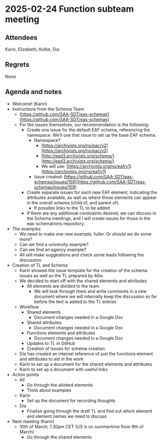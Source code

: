 # 2025-02-24 Function subteam meeting


## Attendees

Karin, Elizabeth, Kolbe, Dia 


## Regrets

None


## Agenda and notes



* Welcome! (Karin)
* Instructions from the Schema Team
    * [https://github.com/SAA-SDT/eas-schemas](https://github.com/SAA-SDT/eas-schemas) 
    * For the issues themselves, our recommendation is the following:
        * Create one issue for the default EAF schema, referencing the namespace.  We’ll use that issue to set up the base EAF schema.
            * Namespace?
                * [https://archivists.org/ns/eac/v2](https://archivists.org/ns/eac/v2) 
                * [http://ead3.archivists.org/schema/](http://ead3.archivists.org/schema/) 
                * We will use: [https://archivists.org/ns/eaf/v1](https://archivists.org/ns/eaf/v1) 
            * Issue created: [https://github.com/SAA-SDT/eas-schemas/issues/159](https://github.com/SAA-SDT/eas-schemas/issues/159) 
        * Create separate issues for each new EAF element, indicating the attributes available, as well as where those elements can appear in the overall schema (child of, and parent of).
            * If possible links to the TL to be added
        * If there are any additional constraints desired, we can discuss in the Schema meetings, and I will create issues for those in the eas-schematrons repository. 
* The examples
    * We need to make one new example, fuller. Or should we do some more?
    * Can we find a university example?
    * Can we find an agency example?
    * All will make suggestions and check some leads following the discussion.
* Creation of TL and Schema
    * Karin showed the issue template for the creation of the schema issues as well as the TL prepared by Ailie.
    * We decided to start off with the shared elements and attributes
        * All elements are divided to the team
            * We will look through them and write comments in a new document where we will internally keep the discussion so far before the text is added to the TL entries
    * Workflow
        * Shared elements
            * Document changes needed in a Google Doc
        * Shared attributes
            * Document changes needed in a Google Doc
        * Functions elements and attributes
            * Document changes needed in a Google Doc
        * Updates to TL in GitHub
        * Creation of issues for schema creation
    * Dia has created an internal reference of just the functions element and attributes to aid in the work
    * Karin to set up a document for the shared elements and attributes 
    * Karin to set up a document with useful links
* Action points
    * All
        * Go through the allotted elements
        * Think about examples
    * Karin
        * Set up the document for recording thoughts
    * Dia
        * Finalise going through the draft TL and find out which element and element names we need to discuss
* Next meeting (Karin)
    * 10th of March, 1.30pm CET (US is on summertime from 9th of March)
        * Go through the shared elements
